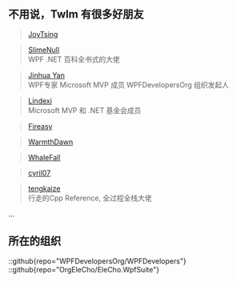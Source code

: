 ## 不用说，Twlm 有很多好朋友  

> [JoyTsing](https://joytsing.cn/)  

> [SlimeNull](https://slimenull.com/)  
>WPF .NET 百科全书式的大佬

> [Jinhua Yan](https://github.com/yanjinhuagood)  
> WPF专家  Microsoft MVP 成员 WPFDevelopersOrg 组织发起人

> [Lindexi](https://blog.lindexi.com/)  
> Microsoft MVP 和 .NET 基金会成员

> [Fireasy](http://fireasy.cn)

> [WarmthDawn](https://github.com/warmthdawn)

> [WhaleFall](http://whalefall.site/)

> [cyril07](https://cyril07.wiki/)

> [tengkaize](https://github.com/tengkaize)  
> 行走的Cpp Reference, 全过程全栈大佬

...

## 所在的组织

::github{repo="WPFDevelopersOrg/WPFDevelopers"}
::github{repo="OrgEleCho/EleCho.WpfSuite"}